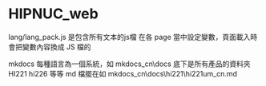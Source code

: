 # HIPNUC_web
 
lang/lang_pack.js 是包含所有文本的js檔
在各 page 當中設定變數，頁面載入時會把變數內容換成 JS 檔的

mkdocs 每種語言為一個系統，如
mkdocs_cn\docs 底下是所有產品的資料夾
HI221
hi226 等等
md 檔擺在如 mkdocs_cn\docs\hi221\hi221um_cn.md
